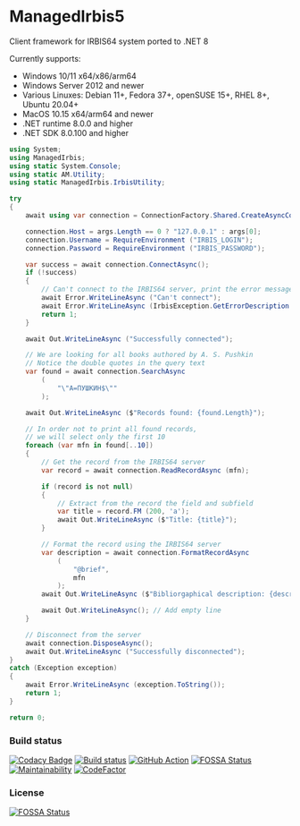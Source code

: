 # ManagedIrbis5

Client framework for IRBIS64 system ported to .NET 8

Currently supports:

* Windows 10/11 x64/x86/arm64
* Windows Server 2012 and newer
* Various Linuxes: Debian 11+, Fedora 37+, openSUSE 15+, RHEL 8+, Ubuntu 20.04+
* MacOS 10.15 x64/arm64 and newer
* .NET runtime 8.0.0 and higher
* .NET SDK 8.0.100 and higher

```c#
using System;
using ManagedIrbis;
using static System.Console;
using static AM.Utility;
using static ManagedIrbis.IrbisUtility;

try
{
    await using var connection = ConnectionFactory.Shared.CreateAsyncConnection();

    connection.Host = args.Length == 0 ? "127.0.0.1" : args[0];
    connection.Username = RequireEnvironment ("IRBIS_LOGIN");
    connection.Password = RequireEnvironment ("IRBIS_PASSWORD");

    var success = await connection.ConnectAsync();
    if (!success)
    {
        // Can't connect to the IRBIS64 server, print the error message and exit with error code
        await Error.WriteLineAsync ("Can't connect");
        await Error.WriteLineAsync (IrbisException.GetErrorDescription (connection.LastError));
        return 1;
    }

    await Out.WriteLineAsync ("Successfully connected");

    // We are looking for all books authored by A. S. Pushkin
    // Notice the double quotes in the query text
    var found = await connection.SearchAsync
        (
            "\"A=ПУШКИН$\""
        );

    await Out.WriteLineAsync ($"Records found: {found.Length}");

    // In order not to print all found records,
    // we will select only the first 10
    foreach (var mfn in found[..10])
    {
        // Get the record from the IRBIS64 server
        var record = await connection.ReadRecordAsync (mfn);

        if (record is not null)
        {
            // Extract from the record the field and subfield
            var title = record.FM (200, 'a');
            await Out.WriteLineAsync ($"Title: {title}");
        }

        // Format the record using the IRBIS64 server
        var description = await connection.FormatRecordAsync
            (
                "@brief",
                mfn
            );
        await Out.WriteLineAsync ($"Bibliorgaphical description: {description}");

        await Out.WriteLineAsync(); // Add empty line
    }

    // Disconnect from the server
    await connection.DisposeAsync();
    await Out.WriteLineAsync ("Successfully disconnected");
}
catch (Exception exception)
{
    await Error.WriteLineAsync (exception.ToString());
    return 1;
}

return 0;
```

### Build status

[![Codacy Badge](https://api.codacy.com/project/badge/Grade/7a2fc9c9cff946c89f7f4f6adcb567c3)](https://app.codacy.com/gh/amironov73/ManagedIrbis5?utm_source=github.com&utm_medium=referral&utm_content=amironov73/ManagedIrbis5&utm_campaign=Badge_Grade_Settings)
[![Build status](https://img.shields.io/appveyor/ci/AlexeyMironov/managedirbis5.svg)](https://ci.appveyor.com/project/AlexeyMironov/managedirbis5/)
[![GitHub Action](https://github.com/amironov73/ManagedIrbis5/workflows/CI/badge.svg)](https://github.com/amironov73/ManagedIrbis5/actions)
[![FOSSA Status](https://app.fossa.com/api/projects/git%2Bgithub.com%2Famironov73%2FManagedIrbis5.svg?type=shield)](https://app.fossa.com/projects/git%2Bgithub.com%2Famironov73%2FManagedIrbis5?ref=badge_shield)
[![Maintainability](https://api.codeclimate.com/v1/badges/50cc8f9ee8ebc972e037/maintainability)](https://codeclimate.com/github/amironov73/ManagedIrbis5/maintainability)
[![CodeFactor](https://www.codefactor.io/repository/github/amironov73/managedirbis5/badge)](https://www.codefactor.io/repository/github/amironov73/managedirbis5)

### License

[![FOSSA Status](https://app.fossa.com/api/projects/git%2Bgithub.com%2Famironov73%2FManagedIrbis5.svg?type=large)](https://app.fossa.com/projects/git%2Bgithub.com%2Famironov73%2FManagedIrbis5?ref=badge_large)

<!-- ### Documentation (in russian)

[![Badge](https://readthedocs.org/projects/managedirbis5/badge/)](https://managedirbis5.readthedocs.io/)

-->
